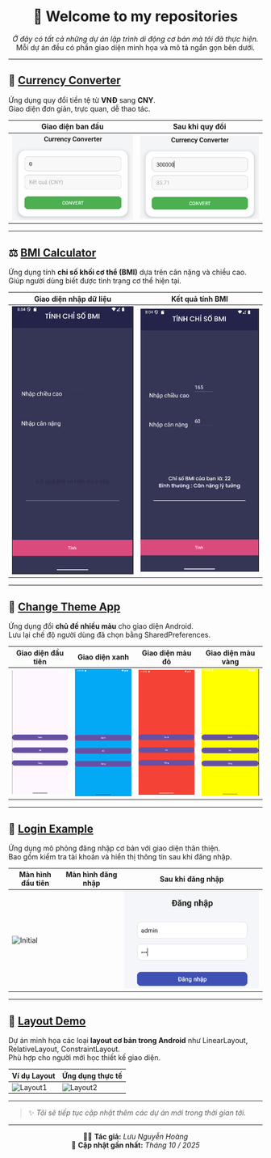 <div align="center">

# 👋 Welcome to my repositories

*Ở đây có tất cả những dự án lập trình di động cơ bản mà tôi đã thực hiện.*  
Mỗi dự án đều có phần giao diện minh họa và mô tả ngắn gọn bên dưới.

---

</div>

## 💱 [Currency Converter](./UnitConverter)
Ứng dụng quy đổi tiền tệ từ **VNĐ** sang **CNY**.  
Giao diện đơn giản, trực quan, dễ thao tác.

| Giao diện ban đầu | Sau khi quy đổi |
|--------------------|-----------------|
| ![Initial](./UnitConverter/Image/Currency1.png) | ![Result](./UnitConverter/Image/Currency2.png) |

---

## ⚖️ [BMI Calculator](./BMI)
Ứng dụng tính **chỉ số khối cơ thể (BMI)** dựa trên cân nặng và chiều cao.  
Giúp người dùng biết được tình trạng cơ thể hiện tại.

| Giao diện nhập dữ liệu | Kết quả tính BMI |
|------------------------|------------------|
| ![Initial](./BMI/Image/BMI1.png) | ![Result](./BMI/Image/BMI2.png) |

---

## 🎨 [Change Theme App](./IamthemChangeTheme)
Ứng dụng đổi **chủ đề nhiều màu** cho giao diện Android.  
Lưu lại chế độ người dùng đã chọn bằng SharedPreferences.

| Giao diện đầu tiên | Giao diện xanh | Giao diện màu đỏ | Giao diện màu vàng |
|--------------------|----------------|------------------|--------------------|
| ![Initial](./lamthemChangeTheme/Image/Change1.png) | ![Blue](./lamthemChangeTheme/Image/ChangeBlue.png) | ![Red](./lamthemChangeTheme/Image/ChangeRed.png) | ![Yellow](./lamthemChangeTheme/Image/ChangeYellow.png) |

---

## 🔑 [Login Example](./LamthemDangnhap)
Ứng dụng mô phỏng đăng nhập cơ bản với giao diện thân thiện.  
Bao gồm kiểm tra tài khoản và hiển thị thông tin sau khi đăng nhập.

| Màn hình đầu tiên |  Màn hình đăng nhập | Sau khi đăng nhập |
|-------------------|----------------------|-------------------|
| ![Initial](./lamthemDangnhap/Image/Login1) | | ![Login](./LamthemDangnhap/Image/Login2.png) | ![Welcome](./LamthemDangnhap/Image/Login3.png) |

---

## 🧱 [Layout Demo](./Layout1)
Dự án minh họa các loại **layout cơ bản trong Android** như LinearLayout, RelativeLayout, ConstraintLayout.  
Phù hợp cho người mới học thiết kế giao diện.

| Ví dụ Layout | Ứng dụng thực tế |
|---------------|------------------|
| ![Layout1](./Layout1/Image/Layout1.png) | ![Layout2](./Layout1/Image/Layout2.png) |

---

> ✨ *Tôi sẽ tiếp tục cập nhật thêm các dự án mới trong thời gian tới.*

---

<div align="center">

👨‍💻 **Tác giả:** *Lưu Nguyễn Hoàng*  
📅 **Cập nhật gần nhất:** *Tháng 10 / 2025*

</div>
